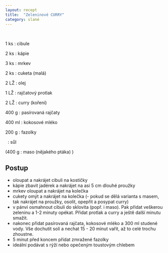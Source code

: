 ```yaml
---
layout: recept
title:  "Zeleninové CURRY"
category: slané
---
```


<br>

<div class="ingredience" markdown="1">

1 ks
: cibule

2 ks
: kápie

3 ks
: mrkev

2 ks
: cuketa (malá)

2 LŽ
: olej

1 LŽ
: rajčatový protlak

2 LŽ
: curry (koření)

400 g
: pasírovaná rajčaty

400 ml
: kokosové mléko

200 g
: fazolky

&nbsp;
: sůl

(400 g
: maso (nějakého ptáka) )

</div>

## Postup

<div class="postup" markdown="1">  

- oloupat a nakrájet cibuli na kostičky
- kápie zbavit jadérek a nakrájet na asi 5 cm dlouhé proužky
- mrkev oloupat a nakrájet na kolečka
- cukety omýt a nakrájet na kolečka
(- pokud se dělá varianta s masem, tak nakrájet na proužky, osolit, opepřit a posypat curry)
- v pánvi osmahnout cibuli do sklovita (popř. i maso). Pak přidat veškerou zeleninu a 1-2 minuty opékat. Přidat protlak a curry a ještě další minutu smažit.
- nakonec přidat pasírovaná rajčata, kokosové mléko a 300 ml studené vody. Vše dochutit solí a nechat 15 - 20 minut vařit, až to celé trochu zhoustne.
- 5 minut před koncem přidat zmražené fazolky
- ideální podávat s rýží nebo opečeným toustovým chlebem

</div>
